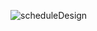 ![scheduleDesign](https://github.com/iamausafhussain/wpower/assets/68208476/407051bd-9464-4e41-8491-caa2a7996d76)
